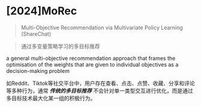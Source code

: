 # [2024]MoRec

> Multi-Objective Recommendation via Multivariate Policy Learning (ShareChat)

> 通过多变量策略学习的多目标推荐

a general multi-objective recommendation approach that frames the optimisation of the weights that are given to individual objectives as a decision-making problem


如Reddit、Tiktok等社交平台中，用户存在查看、点击、点赞、收藏、分享和评论等多种行为，通常 ***传统的多目标推荐*** 不会针对单一类型交互进行优化，而是通过多目标技术最大化某一组的积极行为。


